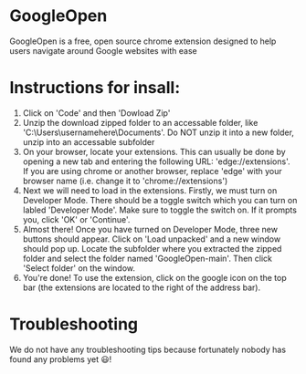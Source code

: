 # GoogleOpen
GoogleOpen is a free, open source chrome extension designed to help users navigate around Google websites with ease

# Instructions for insall:
1. Click on 'Code' and then 'Dowload Zip'
2. Unzip the download zipped folder to an accessable folder, like 'C:\Users\usernamehere\Documents'. Do NOT unzip it into a new folder, unzip into an accessable subfolder
3. On your browser, locate your extensions. This can usually be done by opening a new tab and entering the following URL: 'edge://extensions'. If you are using chrome or another browser, replace 'edge' with your browser name (i.e. change it to 'chrome://extensions')
4. Next we will need to load in the extensions. Firstly, we must turn on Developer Mode. There should be a toggle switch which you can turn on labled 'Developer Mode'. Make sure to toggle the switch on. If it prompts you, click 'OK' or 'Continue'.
5. Almost there! Once you have turned on Developer Mode, three new buttons should appear. Click on 'Load unpacked' and a new window should pop up. Locate the subfolder where you extracted the zipped folder and select the folder named 'GoogleOpen-main'. Then click 'Select folder' on the window.
6. You're done! To use the extension, click on the google icon on the top bar (the extensions are located to the right of the address bar).

# Troubleshooting
We do not have any troubleshooting tips because fortunately nobody has found any problems yet 😃!